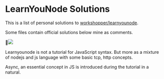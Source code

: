 # LearnYouNode Solutions

This is a list of personal solutions to [workshopper/learnyounode](https://github.com/workshopper/learnyounode).

Some files contain official solutions below mine as comments.

![](https://ws4.sinaimg.cn/large/006tKfTcly1frydnbl56zj316c0uen3x.jpg)

Learnyounode is not a tutorial for JavaScript syntax. But more as a mixture of nodejs and js language with some basic tcp, http concepts.

Async, an essential concept in JS is introduced during the tutorial in a natural.